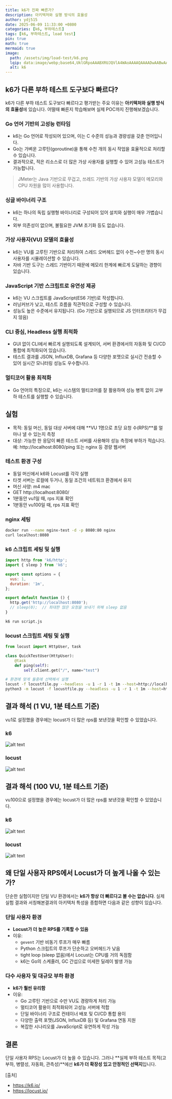 ```yaml
---
title: k6가 진짜 빠른가?
description: 아키텍처와 실행 방식의 효율성
author: ydj515
date: 2025-06-09 11:33:00 +0800
categories: [k6, 부하테스트]
tags: [k6, 부하테스트, load test]
pin: true
math: true
mermaid: true
image:
  path: /assets/img/load-test/k6.png
  lqip: data:image/webp;base64,UklGRpoAAABXRUJQVlA4WAoAAAAQAAAADwAABwAAQUxQSDIAAAARL0AmbZurmr57yyIiqE8oiG0bejIYEQTgqiDA9vqnsUSI6H+oAERp2HZ65qP/VIAWAFZQOCBCAAAA8AEAnQEqEAAIAAVAfCWkAALp8sF8rgRgAP7o9FDvMCkMde9PK7euH5M1m6VWoDXf2FkP3BqV0ZYbO6NA/VFIAAAA
  alt: k6
---
```


## k6가 다른 부하 테스트 도구보다 빠르다?

k6가 다른 부하 테스트 도구보다 빠르다고 평가받는 주요 이유는 **아키텍처와 실행 방식의 효율성**에 있습니다. 어떨때 빠른지 학습해보며 실제 POC까지 진행해보겠습니다.

### Go 언어 기반의 고성능 런타임

- k6는 Go 언어로 작성되어 있으며, 이는 C 수준의 성능과 경량성을 갖춘 언어입니다.
- Go는 가벼운 고루틴(goroutine)을 통해 수천 개의 동시 작업을 효율적으로 처리할 수 있습니다.
- 결과적으로, 적은 리소스로 더 많은 가상 사용자를 실행할 수 있어 고성능 테스트가 가능합니다.

> JMeter는 Java 기반으로 무겁고, 쓰레드 기반의 가상 사용자 모델이 메모리와 CPU 자원을 많이 사용합니다.

### 싱글 바이너리 구조

- k6는 하나의 독립 실행형 바이너리로 구성되어 있어 설치와 실행이 매우 가볍습니다.
- 외부 의존성이 없으며, 불필요한 JVM 초기화 등도 없습니다.

### 가상 사용자(VU) 모델의 효율성

- k6는 VU를 고루틴 기반으로 처리하여 스레드 오버헤드 없이 수천~수만 명의 동시 사용자를 시뮬레이션할 수 있습니다.
- 자바 기반 도구는 스레드 기반이기 때문에 메모리 한계에 빠르게 도달하는 경향이 있습니다.

### JavaScript 기반 스크립트로 유연성 제공

- k6는 VU 스크립트를 JavaScript(ES6 기반)로 작성합니다.
- 러닝커브가 낮고, 테스트 흐름을 직관적으로 구성할 수 있습니다.
- 성능도 높은 수준에서 유지됩니다. (Go 기반으로 실행되므로 JS 인터프리터가 무겁지 않음)

### CLI 중심, Headless 실행 최적화

- GUI 없이 CLI에서 빠르게 실행되도록 설계되어, 서버 환경에서의 자동화 및 CI/CD 통합에 최적화되어 있습니다.
- 테스트 결과를 JSON, InfluxDB, Grafana 등 다양한 포맷으로 실시간 전송할 수 있어 실시간 모니터링 성능도 우수합니다.

### 멀티코어 활용 최적화

- Go 언어의 특징으로, k6는 시스템의 멀티코어를 잘 활용하여 성능 병목 없이 고부하 테스트를 실행할 수 있습니다.

## 실험

- 목적: 동일 머신, 동일 대상 서버에 대해 **VU 1명으로 초당 요청 수(RPS)**를 얼마나 낼 수 있는지 측정
- 대상: 가능한 한 응답이 빠른 테스트 서버를 사용해야 성능 측정에 부하가 적습니다. 예: http://localhost:8080/ping 또는 nginx 등 경량 웹서버

### 테스트 환경 구성
- 동일 머신에서 k6와 Locust를 각각 실행
- 타겟 서버는 로컬에 두거나, 동일 조건의 네트워크 환경에서 유지
- 머신 사양: m4 mac
- GET http://localhost:8080/
- 1분동안 vu1일 때, rps 지표 확인
- 1분동안 vu100일 때, rps 지표 확인

### nginx 세팅

```sh
docker run --name nginx-test -d -p 8080:80 nginx
curl localhost:8080
```

### k6 스크립트 세팅 및 실행

```js
import http from 'k6/http';
import { sleep } from 'k6';

export const options = {
  vus: 1,
  duration: '1m',
};

export default function () {
  http.get('http://localhost:8080');
  // sleep(0);  // 최대한 많은 요청을 보내기 위해 sleep 없음
}
```

```sh
k6 run script.js
```

### locust 스크립트 세팅 및 실행

```python
from locust import HttpUser, task

class QuickTestUser(HttpUser):
    @task
    def ping(self):
        self.client.get("/", name="test")
```

```sh
# 환경에 맞게 둘중에 선택해서 실행
locust -f locustfile.py --headless -u 1 -r 1 -t 1m --host=http://localhost:8080
python3 -m locust -f locustfile.py --headless -u 1 -r 1 -t 1m --host=http://localhost:8080
```

## 결과 해석 (1 VU, 1분 테스트 기준)
vu1로 설정했을 경우에는 locust가 더 많은 rps를 보낸것을 확인할 수 있었습니다.

### k6
![alt text](/assets/img/load-test/k6vslocust/k6-vu1.png)

### locust
![alt text](/assets/img/load-test/k6vslocust/locust-vu1.png)

## 결과 해석 (100 VU, 1분 테스트 기준)

vu100으로 설정했을 경우에는 locust가 더 많은 rps를 보낸것을 확인할 수 있었습니다.

### k6
![alt text](/assets/img/load-test/k6vslocust/k6-vu100.png)

### locust

![alt text](/assets/img/load-test/k6vslocust/locust-vu100.png)

## 왜 단일 사용자 RPS에서 Locust가 더 높게 나올 수 있는가?

단순한 실험이지만 단일 VU 환경에서는 **k6가 항상 더 빠르다고 볼 수는 없습니다**. 실제 실험 결과와 서칭해본결과의 아키텍처 특성을 종합하면 다음과 같은 성향이 있습니다.

### 단일 사용자 환경

- **Locust가 더 높은 RPS를 기록할 수 있음**
- 이유:
  - `gevent` 기반 비동기 루프가 매우 빠름
  - Python 스크립트의 루프가 단순하고 오버헤드가 낮음
  - tight loop (sleep 없음)에서 Locust는 CPU를 거의 독점함
  - k6는 Go의 스케줄러, GC 간섭으로 미세한 딜레이 발생 가능

### 다수 사용자 및 대규모 부하 환경

- **k6가 훨씬 유리함**
- 이유:
  - Go 고루틴 기반으로 수만 VU도 경량하게 처리 가능
  - 멀티코어 활용이 최적화되어 고성능 서버에 적합
  - 단일 바이너리 구조로 컨테이너 배포 및 CI/CD 통합 용이
  - 다양한 출력 포맷(JSON, InfluxDB 등) 및 Grafana 연동 지원
  - 복잡한 시나리오를 JavaScript로 유연하게 작성 가능

## 결론

단일 사용자 RPS는 Locust가 더 높을 수 있습니다. 그러나 **실제 부하 테스트 목적(고부하, 병렬성, 자동화, 관측성)**에선   **k6가 더 확장성 있고 안정적인 선택지**입니다.

[출처]
- https://k6.io/
- https://locust.io/